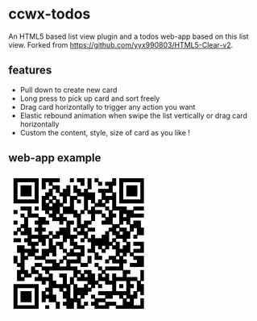 ccwx-todos
==========

An HTML5 based list view plugin and a todos web-app based on this list view. Forked from https://github.com/yyx990803/HTML5-Clear-v2.

features
----------
+ Pull down to create new card
+ Long press to pick up card and sort freely
+ Drag card horizontally to trigger any action you want
+ Elastic rebound animation when swipe the list vertically or drag card horizontally
+ Custom the content, style, size of card as you like !

web-app example
----------
![image](https://github.com/ChenChuang/ccwx-todos/blob/master/image/qrcode.png)
